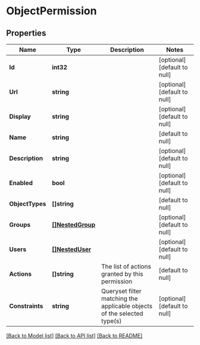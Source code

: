 # ObjectPermission

## Properties
Name | Type | Description | Notes
------------ | ------------- | ------------- | -------------
**Id** | **int32** |  | [optional] [default to null]
**Url** | **string** |  | [optional] [default to null]
**Display** | **string** |  | [optional] [default to null]
**Name** | **string** |  | [default to null]
**Description** | **string** |  | [optional] [default to null]
**Enabled** | **bool** |  | [optional] [default to null]
**ObjectTypes** | **[]string** |  | [default to null]
**Groups** | [**[]NestedGroup**](NestedGroup.md) |  | [optional] [default to null]
**Users** | [**[]NestedUser**](NestedUser.md) |  | [optional] [default to null]
**Actions** | **[]string** | The list of actions granted by this permission | [default to null]
**Constraints** | **string** | Queryset filter matching the applicable objects of the selected type(s) | [optional] [default to null]

[[Back to Model list]](../README.md#documentation-for-models) [[Back to API list]](../README.md#documentation-for-api-endpoints) [[Back to README]](../README.md)


